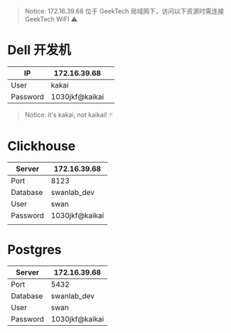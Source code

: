 > Notice: 172.16.39.68 位于 GeekTech 局域网下，访问以下资源时需连接 GeekTech WiFI ⚠
# Dell 开发机

| IP       | 172.16.39.68   |     |
| -------- | -------------- | --- |
| User     | kakai          |     |
| Password | 1030jkf@kaikai |     |
> Notice: it's kakai, not kaikai! 🃏
# Clickhouse

| Server   | 172.16.39.68   |
| -------- | -------------- |
| Port     | 8123           |
| Database | swanlab_dev    |
| User     | swan           |
| Password | 1030jkf@kaikai |
|          |                |
# Postgres

| Server   | 172.16.39.68   |
| -------- | -------------- |
| Port     | 5432           |
| Database | swanlab_dev    |
| User     | swan           |
| Password | 1030jkf@kaikai |
